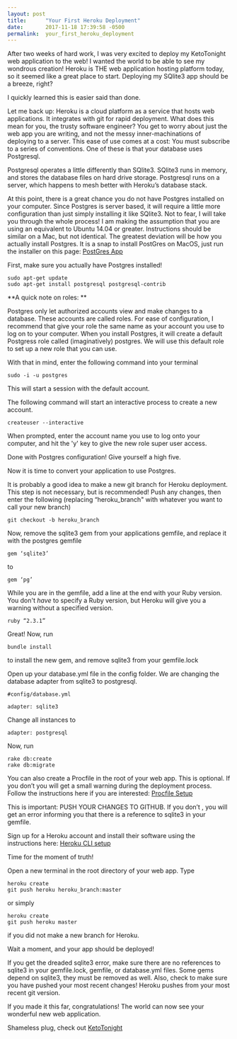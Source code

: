 ```yaml
---
layout: post
title:      "Your First Heroku Deployment"
date:       2017-11-18 17:39:58 -0500
permalink:  your_first_heroku_deployment
---
```



After two weeks of hard work, I was very excited to deploy my KetoTonight web application to the web! I wanted the world to be able to see my wondrous creation!  Heroku is THE web application hosting platform today, so it seemed like a great place to start. Deploying my SQlite3 app should be a breeze, right?

I quickly learned this is easier said than done. 

Let me back up: Heroku is a cloud platform as a service that hosts web applications. It integrates with git for rapid deployment. What does this mean for you, the trusty software engineer? You get to worry about just the web app you are writing, and not the messy inner-machinations of deploying to a server. This ease of use comes at a cost: You must subscribe to a series of conventions. One of these is that your database uses Postgresql.

Postgresql operates a little differently than SQlite3. SQlite3 runs in memory, and stores the database files on hard drive storage. Postgresql runs on a server, which happens to mesh better with Heroku’s database stack.

At this point, there is a great chance you do not have Postgres installed on your computer.  Since Postgres is server based, it  will require a little more configuration than just simply installing it like SQlite3. Not to fear, I will take you through the whole process! I am making the assumption that you are using an equivalent to Ubuntu 14.04 or greater. Instructions should be similar on a Mac, but not identical. The greatest deviation will be how you actually install Postgres.  It is a snap to install PostGres on MacOS, just run the installer on this page: [PostGres App](https://postgresapp.com/)

First, make sure you actually have Postgres installed!

```
sudo apt-get update
sudo apt-get install postgresql postgresql-contrib
```

**A quick note on roles: **

Postgres only let authorized accounts view and make changes to a database. These accounts are called roles. For ease of configuration, I recommend that give your role the same name as your account you use to log on to your computer. When you install Postgres, it will create a default Postgress role called (imaginatively) postgres. We will use this default role to set up a new role that you can use.

With that in mind, enter the following command into your terminal

`sudo -i -u postgres`

This will start a session with the default account. 

The following command will start an interactive process to create a new account. 

`createuser --interactive`

When prompted, enter the account name you use to log onto your computer, and hit the 'y' key to give the new role super user access.

Done with Postgres configuration! Give yourself a high five.

Now it is time to convert your application to use Postgres. 

It is probably a good idea to make a new git branch for Heroku deployment. This step is not necessary, but is recommended! Push any changes, then enter the following (replacing “heroku_branch" with whatever you want to call your new branch)

`git checkout -b heroku_branch`

Now,  remove the sqlite3 gem from your applications gemfile, and replace it with the postgres gemfile

`gem ‘sqlite3’`

to

`gem ‘pg’`

While you are in the gemfile, add a line at the end with your Ruby version. You don't *have* to specify a Ruby version, but Heroku will give you a warning without a specified version.

`ruby “2.3.1”`

Great! Now, run

`bundle install`

to install the new gem, and remove sqlite3 from your gemfile.lock

Open up your database.yml file in the config folder. We are changing the database adapter from sqlite3 to postgresql.

```
#config/database.yml

adapter: sqlite3
```
 
Change all instances to 

`adapter: postgresql`

Now, run 

```
rake db:create
rake db:migrate
```

You can also create a Procfile in the root of your web app. This is optional. If you don’t you will get a small warning during the deployment process. Follow the instructions here if you are interested: [Procfile Setup](https://devcenter.heroku.com/articles/procfile)

This is important: PUSH YOUR CHANGES TO GITHUB. If you don’t , you will get an error informing you that there is a reference to sqlite3 in your gemfile.

Sign up for a Heroku account and install their software using the instructions here:
[Heroku CLI setup](https://devcenter.heroku.com/articles/heroku-cli)

Time for the moment of truth!

Open a new terminal in the root directory of your web app. Type 

```
heroku create
git push heroku heroku_branch:master
```

or simply 

```
heroku create
git push heroku master 
```

if you did not make a new branch for Heroku.

Wait a moment, and your app should be deployed!

If you get the dreaded sqlite3 error, make sure there are no references to sqlite3 in your gemfile.lock, gemfile, or database.yml files. Some gems depend on sqlite3, they must be removed as well. Also, check to make sure you have pushed your most recent changes! Heroku pushes from your most recent git version.

If you made it this far, congratulations! The world can now see your wonderful new web application.

Shameless plug, check out [KetoTonight](https://stark-harbor-64502.herokuapp.com/.)


